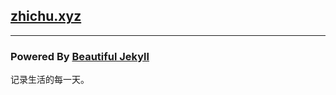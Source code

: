 ## [zhichu.xyz](https://www.zhichu.xyz)
----
### Powered By [Beautiful Jekyll](https://beautifuljekyll.com/)

记录生活的每一天。
